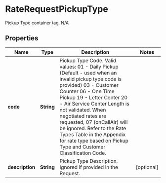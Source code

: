 

# RateRequestPickupType

Pickup Type container tag.  N/A

## Properties

| Name | Type | Description | Notes |
|------------ | ------------- | ------------- | -------------|
|**code** | **String** | Pickup Type Code.  Valid values:  01 - Daily Pickup (Default - used when an invalid pickup type code is provided) 03 - Customer Counter 06 - One Time Pickup 19 - Letter Center 20 - Air Service Center Length is not validated.  When negotiated rates are requested, 07 (onCallAir) will be ignored.  Refer to the Rate Types Table in the Appendix for rate type based on Pickup Type and Customer Classification Code. |  |
|**description** | **String** | Pickup Type Description.  Ignored if provided in the Request. |  [optional] |




